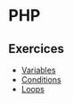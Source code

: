 # PHP

## Exercices

- [Variables](php-ex-variables-en.md)
- [Conditions](php-ex-conditions-en.md)
- [Loops](php-ex-loops-en.md)